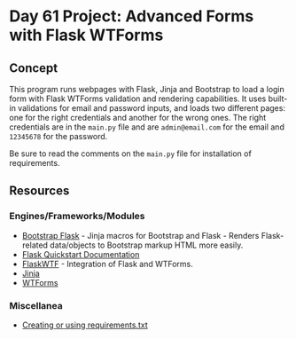 # Day 61 Project: Advanced Forms with Flask WTForms

## Concept

This program runs webpages with Flask, Jinja and Bootstrap to load a login form with Flask WTForms validation and rendering capabilities. It
uses built-in validations for email and password inputs, and loads two different pages: one for the right credentials
and another for the wrong ones. The right credentials are in the `main.py` file and are `admin@email.com` for the
email and `12345678` for the password.

Be sure to read the comments on the `main.py` file for installation of requirements.

## Resources

### Engines/Frameworks/Modules

- [Bootstrap Flask](https://bootstrap-flask.readthedocs.io/en/stable/) - Jinja macros for Bootstrap and Flask - Renders Flask-related data/objects to Bootstrap markup HTML more easily.
- [Flask Quickstart Documentation](https://flask.palletsprojects.com/en/2.3.x/quickstart/)
- [FlaskWTF](https://flask-wtf.readthedocs.io/en/1.0.x/) - Integration of Flask and WTForms.
- [Jinja](https://jinja.palletsprojects.com/en/2.11.x/)
- [WTForms](https://wtforms.readthedocs.io/en/3.0.x/)

### Miscellanea

- [Creating or using requirements.txt](https://docs.google.com/document/d/e/2PACX-1vRIW_TuZ6z0ASjAoxgJgmzjGYLCDx019tKvphaTwK_Za7fnMKywUuXI0-s5wr0nQI_gprm6J6y7L9rL/pub)